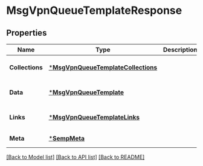 # MsgVpnQueueTemplateResponse

## Properties
Name | Type | Description | Notes
------------ | ------------- | ------------- | -------------
**Collections** | [***MsgVpnQueueTemplateCollections**](MsgVpnQueueTemplateCollections.md) |  | [optional] [default to null]
**Data** | [***MsgVpnQueueTemplate**](MsgVpnQueueTemplate.md) |  | [optional] [default to null]
**Links** | [***MsgVpnQueueTemplateLinks**](MsgVpnQueueTemplateLinks.md) |  | [optional] [default to null]
**Meta** | [***SempMeta**](SempMeta.md) |  | [default to null]

[[Back to Model list]](../README.md#documentation-for-models) [[Back to API list]](../README.md#documentation-for-api-endpoints) [[Back to README]](../README.md)

